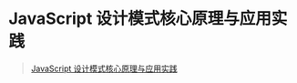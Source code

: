 # JavaScript 设计模式核⼼原理与应⽤实践

> [JavaScript 设计模式核⼼原理与应⽤实践](https://juejin.im/book/6844733790204461070/section)

